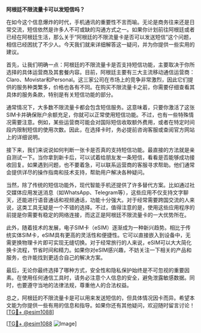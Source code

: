 **阿根廷不限流量卡可以发短信吗？**

在如今这个信息爆炸的时代，手机通讯的重要性不言而喻。无论是商务往来还是日常交流，短信依然是许多人不可或缺的沟通方式之一。如果你计划前往阿根廷或者已经在阿根廷生活，那么关于“阿根廷的不限流量卡是否可以发送短信”这个问题，相信已经困扰了不少人。今天我们就来详细解答这一疑问，并为你提供一些实用的建议。

首先，让我们明确一点：阿根廷的不限流量卡是否支持短信功能，主要取决于你所选择的具体运营商及其套餐内容。目前，阿根廷主要有三大主流移动通信运营商：Claro、Movistar和Personal。这三家公司在市场上的竞争非常激烈，因此它们提供的服务种类繁多，价格也各有不同。在购买不限流量卡之前，你需要仔细查看其具体的服务条款，特别是有关短信功能的部分。

通常情况下，大多数不限流量卡都会包含短信服务。这意味着，只要你激活了这张SIM卡并确保账户余额充足，你就可以正常使用短信功能。不过，也有一些特殊情况需要注意。例如，某些运营商可能会对国际短信收取额外费用，或者在特定时间段内限制短信的使用次数。因此，在选择卡时，务必提前咨询客服或查阅官方网站上的详细说明。

接下来，我们来说说如何判断一张卡是否真的支持短信功能。最直接的方法就是亲自测试一下。当你拿到新卡后，可以试着给朋友发一条短信，看看是否能够成功接收回复。如果遇到问题，也不要着急，可以联系运营商的客服寻求帮助。他们通常会提供详尽的操作指南和技术支持，帮助用户解决各种疑问。

当然，除了传统的短信功能外，现代智能手机还提供了许多替代方案。比如通过社交媒体应用发送消息（如WhatsApp、Telegram等），这些应用不仅支持文字聊天，还能进行语音通话和视频通话，功能十分强大。对于经常需要跨国交流的人来说，这类工具无疑是一个不错的选择。不过，值得注意的是，使用这些应用程序的前提是你需要有稳定的网络连接，而这正是阿根廷不限流量卡的一大优势所在。

此外，随着技术的发展，电子SIM卡（eSIM）逐渐成为一种新兴趋势。相比于传统实体SIM卡，eSIM具有更高的灵活性和便捷性。它可以直接嵌入到设备中，无需更换物理卡片即可实现无缝切换。对于经常旅行的人来说，eSIM可以大大简化换卡流程，节省时间和精力。如果你对eSIM感兴趣，不妨关注一下相关的产品和服务，也许能找到更适合自己的解决方案。

最后，无论你最终选择了哪种方式，安全性和隐私保护始终是不可忽视的重要因素。在使用任何通信工具时，请务必注意个人信息的安全，避免泄露敏感数据。同时，也要遵守当地的法律法规，尊重他人的合法权益。

总之，阿根廷的不限流量卡是可以用来发送短信的，但具体情况因卡而异。希望本文能为你提供一些有用的信息和指导。如果你还有其他疑问，欢迎随时留言讨论！[[TG💪+ @esim1088](https://t.me/s/esim1088)]

[[TG💪+ @esim1088](https://t.me/s/esim1088) ![Image](https://i.postimg.cc/4NQfJmqS/Snipaste-2025-05-13-00-14-12.png)]
